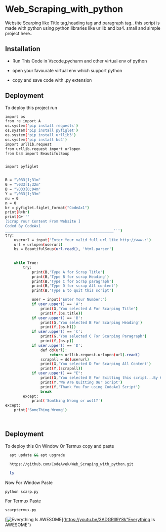 
# Web_Scraping_with_python

Website Scarping like Title tag,heading tag and paragraph tag..
this script is made with python using python libraries like urllib and bs4.
small and simple project here..





## Installation

- Run This Code in Vscode,pycharm and other virtual env of python


- open your favourate virtual env which support python
- copy and save code with .py extension
    
## Deployment

To deploy this project run

```bash
import os
from re import A
os.system('pip install requests')
os.system('pip install pyfiglet')
os.system('pip install urllib3')
os.system('pip install bs4')
import urllib.request
from urllib.request import urlopen
from bs4 import BeautifulSoup


import pyfiglet


R = "\033[1;31m"
G = "\033[1;32m"
B = "\033[0;94m"
Y = "\033[1;33m"
nu = 0
n = 0
br = pyfiglet.figlet_format("CodeAx1")
print(R+br)
print(G+'''
[Scrap Your Content From Website ]
Coded By CodeAx1
_________________________________________________''')
try:
    userurl = input('Enter Your valid full url like http://www.:')
    url = urlopen(userurl)
    bs = BeautifulSoup(url.read(), 'html.parser')
        
    
    while True:
        try:
            print(B,'Type A for Scrap Title')
            print(B,'Type B for scrap Heading')
            print(B,'Type C for Scrap paragraph')
            print(B,'Type D for scrap All content')
            print(B,'Type E to quit this script')

            user = input("Enter Your Number:")
            if user.upper() == 'A':
                print(G,'You selected A For Scarping Title')
                print(Y,(bs.title))
            if user.upper() == 'B':
                print(G,'You selected B For Scarping Heading')
                print(Y,(bs.h1))
            if user.upper() == 'C':
                print(G,'You selected C For Scarping Paragraph')
                print(Y,(bs.p))
            if user.upper() == 'D':
                def dd(url):
                    return urllib.request.urlopen(url).read()
                scrapall = dd(userurl)
                print(G,'You selected D For Scarping All Content')
                print(Y,(scrapall))
            if user.upper() == "E":
                print(G,'You selected E For Exitting this script...By CodeAx1')
                print(Y,'We Are Quitting Our Script')
                print(Y,'Thank You For using CodeAx1 Script')
                break
        except:
            print('Somthing Wromg or wott?')
except:
    print('SomeThing Wromg')




```

## Deployment

To deploy this On Window Or Termux
copy and paste

```bash
  apt update && apt upgrade
```
```bash
  https://github.com/CodeAvek/Web_Scraping_with_python.git
```
```bash
  ls
```
Now For Window Paste
```bash
python scarp.py
```
For Termux Paste
```bash
scarptermux.py
```
[![Everything Is AWESOME](https://yt-embed.herokuapp.com/embed?v=StTqXEQ2l-Y)](https://youtu.be/3ADGRll9Y8k"Everything Is AWESOME")

